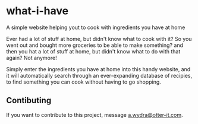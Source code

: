 # what-i-have
A simple website helping yout to cook with ingredients you have at home

Ever had a lot of stuff at home, but didn't know what to cook with it? So you went out and bought more groceries to be able to make something? and then you hat a lot of stuff at home, but didn't know what to do with that again?
Not anymore!

Simply enter the ingredients you have at home into this handy website, and it will automatically search through an ever-expanding database of recipies, to find something you can cook without having to go shopping.

## Contibuting
If you want to contribute to this project, message [a.wydra@otter-it.com](mailto:a.wydra@otter-it.com).